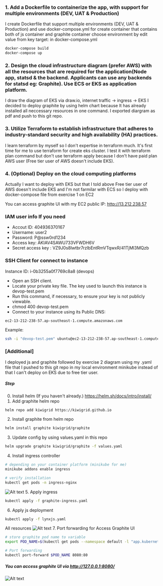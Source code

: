 ### 1. Add a Dockerfile to containerize the app, with support for multiple environments (DEV, UAT & Production)
I create Dockerfile that support multiple environments (DEV, UAT & Production) and use docker-compose.yml for create container that contains both of js container and graphite container
choose environment by edit value from key target: in docker-compose.yml
```sh
docker-compose build
docker-compose up
```
### 2. Design the cloud infrastructure diagram (prefer AWS) with all the resources that are required for the application(Node app, statsd & the backend. Applicants can use any backends for statsd eg: Graphite). Use ECS or EKS as application platform.
I draw the diagram of EKS via draw.io, internet traffic -> ingress -> EKS I decided to deploy graphite by using helm chart because It has already installed all neccessary resources in one command. I exported diargram as pdf and push to this git repo.
### 3. Utilize Terraform to establish infrastructure that adheres to industry-standard security and high availability (HA) practices.
I learn terraform by myself so I don't expertise in terraform much. It's first time for me to use terraform for create eks cluster. I test it with terraform plan command but don't use terraform apply because I don't have paid plan AWS user (Free tier user of AWS doesn't include EKS).
### 4. (Optional) Deploy on the cloud computing platforms
Actually I want to deploy with EKS but that I told above Free tier user of AWS doesn't include EKS and I'm not farmilar with ECS so I deploy with docker-compose file from exercise 1 on EC2

You can access graphite UI with my EC2 public IP: http://13.212.238.57

### IAM user info If you need
- Accout ID: 404936370167
- Username: user2
- Password: P@ssw0rd1234
- Access key: AKIAV4SAWU733VFWDH6V
- Secret access key : VZ9J0s8lwtbr7rzlbEntRmVTqwxR/41TjMl3MQzb

### SSH Client for connect to instance
Instance ID: i-0b3255a0f7769c8a8 (devops)
- Open an SSH client.
- Locate your private key file. The key used to launch this instance is devop-test.pem
- Run this command, if necessary, to ensure your key is not publicly viewable.
- chmod 400 devop-test.pem
- Connect to your instance using its Public DNS:
```sh
ec2-13-212-238-57.ap-southeast-1.compute.amazonaws.com
```
Example:
```sh
ssh -i "devop-test.pem" ubuntu@ec2-13-212-238-57.ap-southeast-1.compute.amazonaws.com
```
### [Additional]
I deployed js and graphite followed by exercise 2 diagram using my .yaml file that I pushed to this git repo in my local environment minikube instead of that I can't deploy on EKS due to free tier user.
##### Step
0. Install helm (If you haven't already.)
https://helm.sh/docs/intro/install/
1. Add graphite helm repo
```sh
helm repo add kiwigrid https://kiwigrid.github.io
```
2. Install graphite from helm repo
```sh
helm install graphite kiwigrid/graphite
```
3. Update config by using values.yaml in this repo
```sh
helm upgrade graphite kiwigrid/graphite -f values.yaml
```
4. Install ingress controller
```sh
# depending on your container platform (minikube for me)
minikube addons enable ingress

# verify installation
kubectl get pods -n ingress-nginx
```
![Alt text](https://raw.githubusercontent.com/boatpand/devops-test/master/image_evidence/ingress_controller.png?token=GHSAT0AAAAAACIMZ46B6WHXUS432SRFTZHAZJCQ64A)
5. Apply ingress
```sh
kubectl apply -f graphite-ingress.yaml
```
6. Apply js deployment
```sh
kubectl apply -f lynxjs.yaml
```
All resources
![Alt text](https://raw.githubusercontent.com/boatpand/devops-test/master/image_evidence/all_resoureces.png?token=GHSAT0AAAAAACIMZ46B3FYFG2M7ELJRLKPWZJCQ7PA)
7. Port forwarding for Access Graphite UI
```sh
# store graphite pod name to variable
export POD_NAME=$(kubectl get pods --namespace default -l "app.kubernetes.io/name=graphite,app.kubernetes.io/instance=graphite" -o jsonpath="{.items[0].metadata.name}")

# Port forwarding
kubectl port-forward $POD_NAME 8080:80
```
##### You can access graphite UI via http://127.0.0.1:8080/
![Alt text](https://raw.githubusercontent.com/boatpand/devops-test/master/image_evidence/graphite_ui.png?token=GHSAT0AAAAAACIMZ46ADOU7KLE6FDACRG6AZJCRACA)
